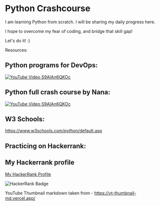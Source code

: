# Python Crashcourse
I am learning Python from scratch. I will be sharing my daily progress here. 

I hope to overcome my fear of coding, and bridge that skill gap! 

Let's do it! :) 

Resources:
## Python programs for DevOps:
[![YouTube Video S9AIAn6QKOc](https://img.youtube.com/vi/S9AIAn6QKOc/maxresdefault.jpg)](https://www.youtube.com/watch?v=S9AIAn6QKOc)

## Python full crash course by Nana:
[![YouTube Video S9AIAn6QKOc](https://utfs.io/f/nGnSqDveMsqx7IJxD0pAv1IGVbdQOizPNSqyWZ5fmcUhr37p)](https://www.youtube.com/watch?v=t8pPdKYpowI)

## W3 Schools: 
https://www.w3schools.com/python/default.asp

## Practicing on Hackerrank:
## My Hackerrank profile
[My HackerRank Profile](https://www.hackerrank.com/vasaikarmusaddik)

![HackerRank Badge](https://www.hackerrank.com/profile/vasaikarmusaddik/badge)

YouTube Thumbnail markdown taken from - https://yt-thumbnail-md.vercel.app/
